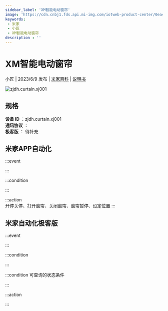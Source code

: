 ```yaml
---
sidebar_label: 'XM智能电动窗帘'
image: 'https://cdn.cnbj1.fds.api.mi-img.com/iotweb-product-center/0ea4f7244d896e12d1c7ccae7f81807f_1683702189898.png?GalaxyAccessKeyId=AKVGLQWBOVIRQ3XLEW&Expires=9223372036854775807&Signature=qf7CVjNkqYAPwV7k7N44QU+uXW4='
keywords: 
 - 米家
 - 小匠
 - XM智能电动窗帘
description : ''
---
```

# XM智能电动窗帘

小匠 | 2023/6/9 发布 | [米家百科](https://home.mi.com/webapp/content/baike/product/index.html?model=zjdh.curtain.xj001) | [说明书](https://home.mi.com/views/introduction.html?model=zjdh.curtain.xj001&region=cn)

![zjdh.curtain.xj001](https://cdn.cnbj1.fds.api.mi-img.com/iotweb-product-center/0ea4f7244d896e12d1c7ccae7f81807f_1683702189898.png?GalaxyAccessKeyId=AKVGLQWBOVIRQ3XLEW&Expires=9223372036854775807&Signature=qf7CVjNkqYAPwV7k7N44QU+uXW4=)

## 规格  
> 
**设备 ID** ：zjdh.curtain.xj001  
**通讯协议** ：  
**极客版**  ： 待补充 


## 米家APP自动化  

:::event  

:::

:::condition  

:::

:::action   
开停关停、打开窗帘、关闭窗帘、窗帘暂停、设定位置
:::

## 米家自动化极客版  

:::event  

:::

:::condition  

:::

:::condition 可查询的状态条件  

:::

:::action  

:::

        
